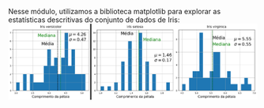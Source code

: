 Nesse módulo, utilizamos a biblioteca matplotlib para explorar as estatísticas descritivas do conjunto de dados de Iris:
![](https://github.com/RPGraciotti/estudos_alura/blob/main/data_visualization/data_vis_1/combinada.png)
